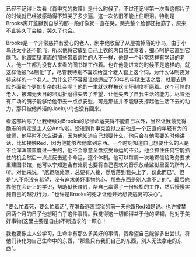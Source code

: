   已经不记得上次看《肖申克的救赎》是什么时候了，不过还记得第一次看这部片子的时候就已经被感动得不知哭了多少遍，这一次依旧不能止住眼泪。特别是Brooks离开监狱到自杀的那一段好像就一直在哭，哭完整个脸都还抽筋了，原来不止笑久了会抽，哭久了也会。

  Brooks是一个非常慈祥有爱心的老人，剧中他收留了从屋檐掉落的小鸟，由于小鸟还太小还不能飞，所以他将它放到自己上衣的内口袋里养着，细心呵护它直到它能飞。他跟监狱里面的那些带着痞性的人不一样，他是一个非常慈祥有学识的老人。他一生都为没有人来看的图书馆工作着。也许他刚进来的时候不是这样的，就这样他被"体制化"了，尽管我特别不喜欢给这个老人套上这个词，为什么体制要对待这样的一个老人。为什么好不容易让他适应了50年的牢狱生活之后，就要去适应外面那个更加复杂的社会呢？他的一生就这样被这个坏制度折磨着。这个可怜的老人，被暗无天日的监狱折磨得失去了希望，让他失去了自我生活的能力。尽管还有广场的鸽子能够给他带去一点点安慰，可是那些并不能够支撑起他生活下去的动力，那只被他养活的Jack小鸟也没有回来。

  看这部片除了让我继续对Brooks的悲惨命运哭得不能自已以外，当然让我最觉得励志的肯定是主人公Andy啦。没进到肖申克监狱之前他是一个正直的年轻有为的律师，他平时不怎么讲话，因为他知道自己想要什么，他只会在他需要的时候讲话，比如接触Red，因为他能够帮他拿到东西。一个时刻知道自己想要什么的人是不会浑浑噩噩度过一生的，他不会愿意全盘接受命运的不公，他会抓住任何它能抓住的机会然后一点点反击这个命运，这个体制。他可以每周一次地寄信给政务要求重建图书馆，他可以宁知道会有处罚也要将自己喜欢的音乐放给监狱里面的所有人听。对他来说，"厄运随处漂，总要有人接，然后落到我头上了，仅此而已"。但是"人不能没有希望，没有追求美好事物的心，那些东西是别人拿不走的"。最后他靠他在会计上的学识，帮助狱长赚钱，帮自己赢得了一份轻松的工作，然后慢慢实施自己的越狱行为，"也许是Brooks的死才让他开始想要逃离的决心"。

  "要么忙着死，要么忙着活", 在准备逃离监狱的前一天他跟Red如是说。也许被禁闭两个月的日子他想明白了这件事情。我觉得这一切都得益于他的坚韧，他对于美好事物(这里主要是自由)不断追求的一颗心！

  我也要像主人公学习，生命中有那么多美好的事情，我希望自己能够多出尝试，将他们转化为自己生命中的东西，"那些只有我们自己的东西，别人无法拿走的东西"。